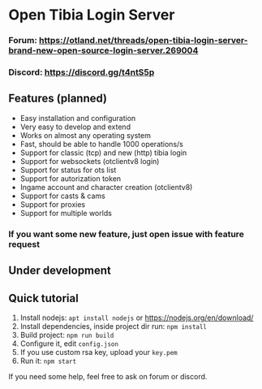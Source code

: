 # Open Tibia Login Server

### Forum: https://otland.net/threads/open-tibia-login-server-brand-new-open-source-login-server.269004  
### Discord: https://discord.gg/t4ntS5p  

## Features (planned)
* Easy installation and configuration
* Very easy to develop and extend
* Works on almost any operating system
* Fast, should be able to handle 1000 operations/s
* Support for classic (tcp) and new (http) tibia login 
* Support for websockets (otclientv8 login)
* Support for status for ots list
* Support for autorization token
* Ingame account and character creation (otclientv8)
* Support for casts & cams
* Support for proxies
* Support for multiple worlds

### If you want some new feature, just open issue with feature request

## Under development

## Quick tutorial

1. Install nodejs: `apt install nodejs` or https://nodejs.org/en/download/
2. Install dependencies, inside project dir run: `npm install`
3. Build project: `npm run build`
4. Configure it, edit `config.json`
5. If you use custom rsa key, upload your `key.pem`
6. Run it: `npm start`

If you need some help, feel free to ask on forum or discord.
